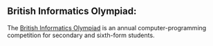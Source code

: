 ## British Informatics Olympiad:
The [British Informatics Olympiad](https://www.olympiad.org.uk/) is an annual computer-programming competition for secondary and sixth-form students. 